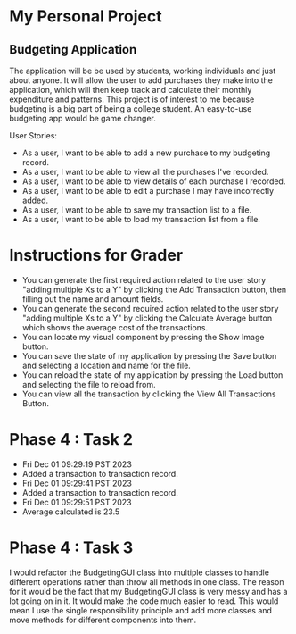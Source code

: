 # My Personal Project

## Budgeting Application

The application will be be used by students, working individuals and just about anyone.
It will allow the user to add purchases they make into the application, which will then keep track
and calculate their monthly expenditure and patterns. This project is of interest to me because
budgeting is a big part of being a college student. An easy-to-use budgeting app would be game changer.

User Stories:
- As a user, I want to be able to add a new purchase to my budgeting record.
- As a user, I want to be able to view all the purchases I've recorded.
- As a user, I want to be able to view details of each purchase I recorded.
- As a user, I want to be able to edit a purchase I may have incorrectly added.
- As a user, I want to be able to save my transaction list to a file.
- As a user, I want to be able to load my transaction list from a file.

# Instructions for Grader

- You can generate the first required action related to the user story "adding multiple Xs to a Y" by clicking the Add 
  Transaction button, then filling out the name and amount fields. 
- You can generate the second required action related to the user story "adding multiple Xs to a Y" by clicking the
  Calculate Average button which shows the average cost of the transactions.
- You can locate my visual component by pressing the Show Image button.
- You can save the state of my application by pressing the Save button and selecting a location and name for the file.
- You can reload the state of my application by pressing the Load button and selecting the file to reload from.
- You can view all the transaction by clicking the View All Transactions Button.

# Phase 4 : Task 2

- Fri Dec 01 09:29:19 PST 2023  
- Added a transaction to transaction record.
- Fri Dec 01 09:29:41 PST 2023
- Added a transaction to transaction record.
- Fri Dec 01 09:29:51 PST 2023
- Average calculated is 23.5

# Phase 4 : Task 3

I would refactor the BudgetingGUI class into multiple classes to handle different operations 
rather than throw all methods in one class. The reason for it would be the fact that 
my BudgetingGUI class is very messy and has a lot going on in it. It would make the code 
much easier to read. This would mean I use the single responsibility principle and add more classes 
and move methods for different components into them. 
